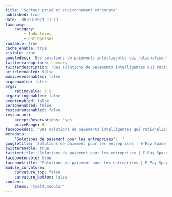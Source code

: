 ```yaml
---
title: 'Secteur privé et environnement corporate'
published: true
date: '08-03-2021 11:23'
taxonomy:
    category:
        - Industries
        - Entreprises
routable: true
cache_enable: true
visible: true
googledesc: 'Des solutions de paiements intelligentes qui rationalisent les processus internes des entreprises (notes de frais, voyages d''affaires...) et qui permettent aux entreprises de se diversifier en développant de nouveaux services de paiement pour leurs clients. '
twittercardoptions: summary
twitterdescription: 'Des solutions de paiements intelligentes qui rationalisent les processus internes des entreprises (notes de frais, voyages d''affaires...) et qui permettent aux entreprises de se diversifier en développant de nouveaux services de paiement pour leurs clients. '
articleenabled: false
musiceventenabled: false
orgaenabled: false
orga:
    ratingValue: 2.5
orgaratingenabled: false
eventenabled: false
personenabled: false
restaurantenabled: false
restaurant:
    acceptsReservations: 'yes'
    priceRange: $
facebookdesc: 'Des solutions de paiements intelligentes qui rationalisent les processus internes des entreprises (notes de frais, voyages d''affaires...) et qui permettent aux entreprises de se diversifier en développant de nouveaux services de paiement pour leurs clients. '
metadata:
    'Solutions de paiement pour les entreprises': ''
googletitle: 'Solutions de paiement pour les entreprises | E-Pay Space'
twitterenable: true
twittertitle: 'Solutions de paiement pour les entreprises | E-Pay Space'
facebookenable: true
facebooktitle: 'Solutions de paiement pour les entreprises | E-Pay Space'
module_curvature:
    curvature_top: false
    curvature_bottom: false
content:
    items: '@self.modular'
---
```



